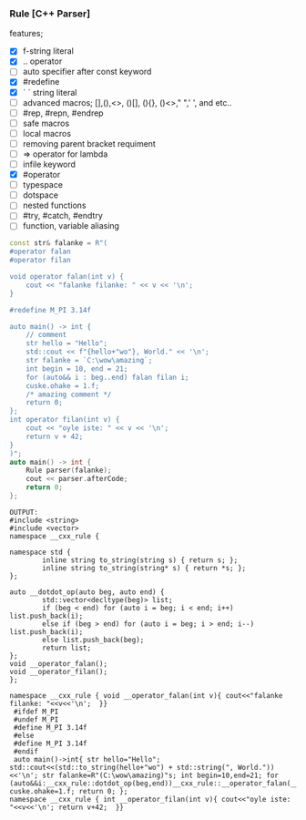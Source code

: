 ### Rule [C++ Parser]
features;
- [x] f-string literal
- [x] .. operator
- [ ] auto specifier after const keyword
- [x] #redefine
- [x] \` \` string literal
- [ ] advanced macros; [],(),<>, ()[], (){}, ()<>," ",' ', and etc..
- [ ] #rep, #repn, #endrep
- [ ] safe macros
- [ ] local macros
- [ ] removing parent bracket requiment
- [ ] => operator for lambda
- [ ] infile keyword
- [x] #operator
- [ ] typespace
- [ ] dotspace
- [ ] nested functions
- [ ] #try, #catch, #endtry
- [ ] function, variable aliasing
```cpp
const str& falanke = R"(
#operator falan
#operator filan

void operator falan(int v) {
	cout << "falanke filanke: " << v << '\n';
}

#redefine M_PI 3.14f

auto main() -> int {
	// comment
	str hello = "Hello";
	std::cout << f"{hello+"wo"}, World." << '\n';
	str falanke = `C:\wow\amazing`;
	int begin = 10, end = 21;
	for (auto&& i : beg..end) falan filan i;
	cuske.ohake = 1.f;
	/* amazing comment */
	return 0;
};
int operator filan(int v) {
	cout << "oyle iste: " << v << '\n';
	return v + 42;
}
)";
auto main() -> int {
	Rule parser(falanke);
	cout << parser.afterCode;
	return 0;
};
```

```
OUTPUT:
#include <string>
#include <vector>
namespace __cxx_rule {

namespace std {
        inline string to_string(string s) { return s; };
        inline string to_string(string* s) { return *s; };
};

auto __dotdot_op(auto beg, auto end) {
        std::vector<decltype(beg)> list;
        if (beg < end) for (auto i = beg; i < end; i++) list.push_back(i);
        else if (beg > end) for (auto i = beg; i > end; i--) list.push_back(i);
        else list.push_back(beg);
        return list;
};
void __operator_falan();
void __operator_filan();
};

namespace __cxx_rule { void __operator_falan(int v){ cout<<"falanke filanke: "<<v<<'\n';  }}
 #ifdef M_PI
 #undef M_PI
 #define M_PI 3.14f
 #else
 #define M_PI 3.14f
 #endif
 auto main()->int{ str hello="Hello"; std::cout<<(std::to_string(hello+"wo") + std::string(", World."))<<'\n'; str falanke=R"(C:\wow\amazing)"s; int begin=10,end=21; for (auto&&i:__cxx_rule::dotdot_op(beg,end))__cxx_rule::__operator_falan(__cxx_rule::__operator_filan(i)); cuske.ohake=1.f; return 0; };
namespace __cxx_rule { int __operator_filan(int v){ cout<<"oyle iste: "<<v<<'\n'; return v+42;  }}
```
